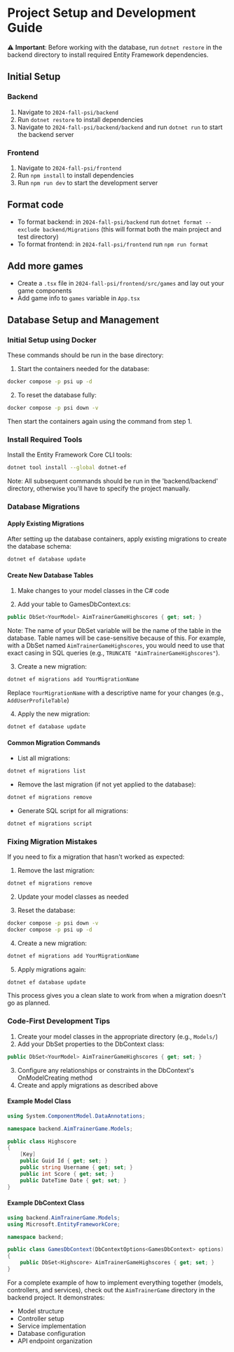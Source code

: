 # Project Setup and Development Guide

⚠️ **Important**: Before working with the database, run `dotnet restore` in the backend directory to install required Entity Framework dependencies.

## Initial Setup

### Backend
1. Navigate to `2024-fall-psi/backend`
2. Run `dotnet restore` to install dependencies
3. Navigate to `2024-fall-psi/backend/backend` and run `dotnet run` to start the backend server

### Frontend
1. Navigate to `2024-fall-psi/frontend`
2. Run `npm install` to install dependencies
3. Run `npm run dev` to start the development server

## Format code

- To format backend: in `2024-fall-psi/backend` run `dotnet format --exclude backend/Migrations` (this will format both the main project and test directory)
- To format frontend: in `2024-fall-psi/frontend` run `npm run format`

## Add more games

- Create a `.tsx` file in `2024-fall-psi/frontend/src/games` and lay out your game components
- Add game info to `games` variable in `App.tsx`

## Database Setup and Management

### Initial Setup using Docker

These commands should be run in the base directory:

1. Start the containers needed for the database:
```bash
docker compose -p psi up -d
```

2. To reset the database fully:
```bash
docker compose -p psi down -v
```
Then start the containers again using the command from step 1.

### Install Required Tools

Install the Entity Framework Core CLI tools:
```bash
dotnet tool install --global dotnet-ef
```

Note: All subsequent commands should be run in the 'backend/backend' directory, otherwise you'll have to specify the project manually.

### Database Migrations

#### Apply Existing Migrations

After setting up the database containers, apply existing migrations to create the database schema:
```bash
dotnet ef database update
```

#### Create New Database Tables

1. Make changes to your model classes in the C# code

2. Add your table to GamesDbContext.cs:
```csharp
public DbSet<YourModel> AimTrainerGameHighscores { get; set; }
```

Note: The name of your DbSet variable will be the name of the table in the database. Table names will be case-sensitive because of this. For example, with a DbSet named `AimTrainerGameHighscores`, you would need to use that exact casing in SQL queries (e.g., `TRUNCATE "AimTrainerGameHighscores"`).

3. Create a new migration:
```bash
dotnet ef migrations add YourMigrationName
```
Replace `YourMigrationName` with a descriptive name for your changes (e.g., `AddUserProfileTable`)

4. Apply the new migration:
```bash
dotnet ef database update
```

#### Common Migration Commands

- List all migrations:
```bash
dotnet ef migrations list
```

- Remove the last migration (if not yet applied to the database):
```bash
dotnet ef migrations remove
```

- Generate SQL script for all migrations:
```bash
dotnet ef migrations script
```

### Fixing Migration Mistakes

If you need to fix a migration that hasn't worked as expected:

1. Remove the last migration:
```bash
dotnet ef migrations remove
```

2. Update your model classes as needed

3. Reset the database:
```bash
docker compose -p psi down -v
docker compose -p psi up -d
```

4. Create a new migration:
```bash
dotnet ef migrations add YourMigrationName
```

5. Apply migrations again:
```bash
dotnet ef database update
```

This process gives you a clean slate to work from when a migration doesn't go as planned.

### Code-First Development Tips

1. Create your model classes in the appropriate directory (e.g., `Models/`)
2. Add your DbSet properties to the DbContext class:
```csharp
public DbSet<YourModel> AimTrainerGameHighscores { get; set; }
```
3. Configure any relationships or constraints in the DbContext's OnModelCreating method
4. Create and apply migrations as described above

#### Example Model Class
```csharp
using System.ComponentModel.DataAnnotations;

namespace backend.AimTrainerGame.Models;

public class Highscore
{
    [Key]
    public Guid Id { get; set; }
    public string Username { get; set; }
    public int Score { get; set; }
    public DateTime Date { get; set; }
}
```

#### Example DbContext Class
```csharp
using backend.AimTrainerGame.Models;
using Microsoft.EntityFrameworkCore;

namespace backend;

public class GamesDbContext(DbContextOptions<GamesDbContext> options) : DbContext(options)
{
    public DbSet<Highscore> AimTrainerGameHighscores { get; set; }
}
```

For a complete example of how to implement everything together (models, controllers, and services), check out the `AimTrainerGame` directory in the backend project. It demonstrates:
- Model structure
- Controller setup
- Service implementation
- Database configuration
- API endpoint organization

